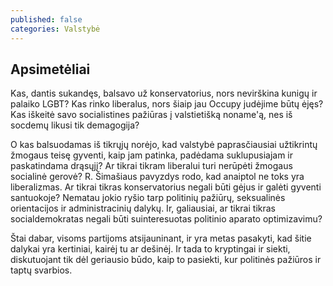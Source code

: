 ```yaml
---
published: false
categories: Valstybė
---
```

## Apsimetėliai

Kas, dantis sukandęs, balsavo už konservatorius, nors nevirškina kunigų ir palaiko LGBT? Kas rinko liberalus, nors šiaip jau Occupy judėjime būtų ėjęs? Kas iškeitė savo socialistines pažiūras į valstietišką noname'ą, nes iš socdemų likusi tik demagogija?

O kas balsuodamas iš tikrųjų norėjo, kad valstybė paprasčiausiai užtikrintų žmogaus teisę gyventi, kaip jam patinka, padėdama suklupusiajam ir paskatindama drąsųjį? Ar tikrai tikram liberalui turi nerūpėti žmogaus socialinė gerovė? R. Šimašiaus pavyzdys rodo, kad anaiptol ne toks yra liberalizmas. Ar tikrai tikras konservatorius negali būti gėjus ir galėti gyventi santuokoje? Nematau jokio ryšio tarp politinių pažiūrų, seksualinės orientacijos ir administracinių dalykų. Ir, galiausiai, ar tikrai tikras socialdemokratas negali būti suinteresuotas politinio aparato optimizavimu? 

Štai dabar, visoms partijoms atsijauninant, ir yra metas pasakyti, kad šitie dalykai yra kertiniai, kairėj tu ar dešinėj. Ir tada to kryptingai ir siekti, diskutuojant tik dėl geriausio būdo, kaip to pasiekti, kur politinės pažiūros ir taptų svarbios.